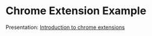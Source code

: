Chrome Extension Example
========================

Presentation: [Introduction to chrome extensions](http://goo.gl/007EBl)

